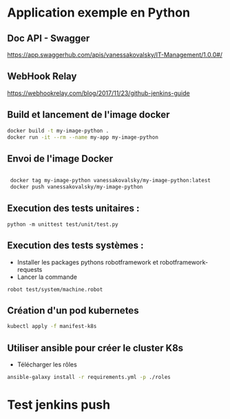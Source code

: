 # Application exemple en Python



## Doc API - Swagger 
https://app.swaggerhub.com/apis/vanessakovalsky/IT-Management/1.0.0#/

## WebHook Relay 
https://webhookrelay.com/blog/2017/11/23/github-jenkins-guide

## Build et lancement de l'image docker 

```sh
docker build -t my-image-python .
docker run -it --rm --name my-app my-image-python
```

## Envoi de l'image Docker 

```sh

 docker tag my-image-python vanessakovalsky/my-image-python:latest
 docker push vanessakovalsky/my-image-python
```

## Execution des tests unitaires :
```
python -m unittest test/unit/test.py 
```

## Execution des tests systèmes : 
* Installer les packages pythons robotframework et robotframework-requests
* Lancer la commande 
```
robot test/system/machine.robot
```

## Création d'un pod kubernetes

```sh
kubectl apply -f manifest-k8s
```

## Utiliser ansible pour créer le cluster K8s

* Télécharger les rôles
```sh
ansible-galaxy install -r requirements.yml -p ./roles
```

# Test  jenkins push
 
